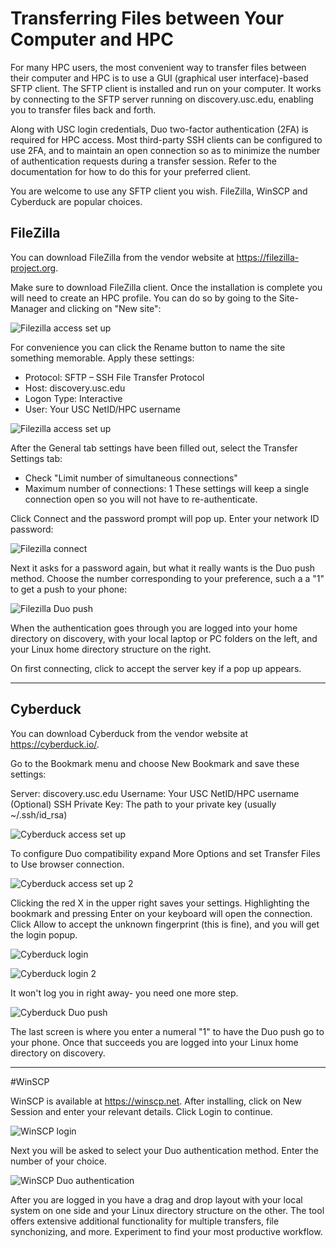 # Transferring Files between Your Computer and HPC

For many HPC users, the most convenient way to transfer files between their computer and HPC is to use a GUI (graphical user interface)-based SFTP client. The SFTP client is installed and run on your computer. It works by connecting to the SFTP server running on discovery.usc.edu, enabling you to transfer files back and forth.

Along with USC login credentials, Duo two-factor authentication (2FA) is required for HPC access. Most third-party SSH clients can be configured to use 2FA, and to maintain an open connection so as to minimize the number of authentication requests during a transfer session. Refer to the documentation for how to do this for your preferred client.

You are welcome to use any SFTP client you wish. FileZilla, WinSCP and Cyberduck are popular choices.

## FileZilla
You can download FileZilla from the vendor website at https://filezilla-project.org.

Make sure to download FileZilla client. Once the installation is complete you will need to create an HPC profile. You can do so by going to the Site-Manager and clicking on "New site":

![Filezilla access set up](hpc-file-transfer-gfx/fz-snip1.png)

For convenience you can click the Rename button to name the site something memorable. Apply these settings:
* Protocol: SFTP – SSH File Transfer Protocol
* Host: discovery.usc.edu
* Logon Type: Interactive
* User: Your USC NetID/HPC username

![Filezilla access set up](hpc-file-transfer-gfx/fz-snip2.png)

After the General tab settings have been filled out, select the Transfer Settings tab:
* Check "Limit number of simultaneous connections"
* Maximum number of connections: 1
These settings will keep a single connection open so you will not have to re-authenticate.

Click Connect and the password prompt will pop up. Enter your network ID password:

![Filezilla connect](hpc-file-transfer-gfx/fz-snip3.png)

Next it asks for a password again, but what it really wants is the Duo push method. Choose the number corresponding to your preference, such a a "1" to get a push to your phone:

![Filezilla Duo push](hpc-file-transfer-gfx/fz-snip4.png)

When the authentication goes through you are logged into your home directory on discovery, with your local laptop or PC folders on the left, and your Linux home directory structure on the right.

On first connecting, click to accept the server key if a pop up appears.

---

## Cyberduck

You can download Cyberduck from the vendor website at https://cyberduck.io/.

Go to the Bookmark menu and choose New Bookmark and save these settings:

Server: discovery.usc.edu
Username: Your USC NetID/HPC username
(Optional) SSH Private Key: The path to your private key (usually ~/.ssh/id_rsa)

![Cyberduck access set up](hpc-file-transfer-gfx/cb-snip1.png)

To configure Duo compatibility expand More Options and set Transfer Files to Use browser connection.

![Cyberduck access set up 2](hpc-file-transfer-gfx/cb-snip2.png)

Clicking the red X in the upper right saves your settings. Highlighting the bookmark and pressing Enter on your keyboard will open the connection. Click Allow to accept the unknown fingerprint (this is fine), and you will get the login popup.

![Cyberduck login](hpc-file-transfer-gfx/cb-snip3.png)

![Cyberduck login 2](hpc-file-transfer-gfx/cb-snip4.png)

It won't log you in right away- you need one more step.

![Cyberduck Duo push](hpc-file-transfer-gfx/cb-snip5.png)

The last screen is where you enter a numeral "1" to have the Duo push go to your phone. Once that succeeds you are logged into your Linux home directory on discovery.

---

#WinSCP

WinSCP is available at https://winscp.net. After installing, click on New Session and enter your relevant details. Click Login to continue.

![WinSCP login](hpc-file-transfer-gfx/wscp-snip1.png)

Next you will be asked to select your Duo authentication method. Enter the number of your choice.

![WinSCP Duo authentication](hpc-file-transfer-gfx/wscp-snip2.png)

After you are logged in you have a drag and drop layout with your local system on one side and your Linux directory structure on the other. The tool offers extensive additional functionality for multiple transfers, file synchonizing, and more. Experiment to find your most productive workflow.




